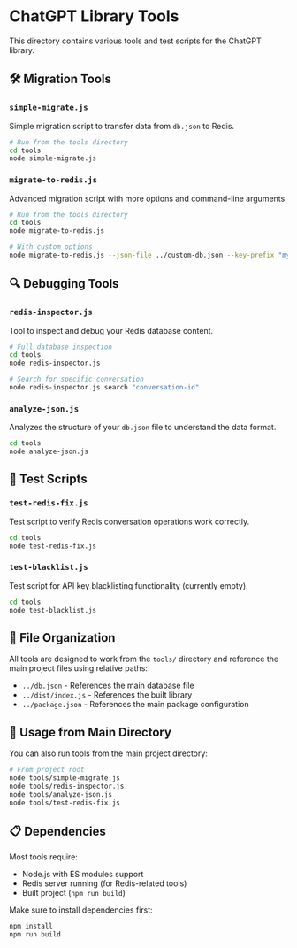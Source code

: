 # ChatGPT Library Tools

This directory contains various tools and test scripts for the ChatGPT library.

## 🛠️ Migration Tools

### `simple-migrate.js`
Simple migration script to transfer data from `db.json` to Redis.

```bash
# Run from the tools directory
cd tools
node simple-migrate.js
```

### `migrate-to-redis.js`
Advanced migration script with more options and command-line arguments.

```bash
# Run from the tools directory
cd tools
node migrate-to-redis.js

# With custom options
node migrate-to-redis.js --json-file ../custom-db.json --key-prefix "mybot:"
```

## 🔍 Debugging Tools

### `redis-inspector.js`
Tool to inspect and debug your Redis database content.

```bash
# Full database inspection
cd tools
node redis-inspector.js

# Search for specific conversation
node redis-inspector.js search "conversation-id"
```

### `analyze-json.js`
Analyzes the structure of your `db.json` file to understand the data format.

```bash
cd tools
node analyze-json.js
```

## 🧪 Test Scripts

### `test-redis-fix.js`
Test script to verify Redis conversation operations work correctly.

```bash
cd tools
node test-redis-fix.js
```

### `test-blacklist.js`
Test script for API key blacklisting functionality (currently empty).

```bash
cd tools
node test-blacklist.js
```

## 📁 File Organization

All tools are designed to work from the `tools/` directory and reference the main project files using relative paths:

- `../db.json` - References the main database file
- `../dist/index.js` - References the built library
- `../package.json` - References the main package configuration

## 🚀 Usage from Main Directory

You can also run tools from the main project directory:

```bash
# From project root
node tools/simple-migrate.js
node tools/redis-inspector.js
node tools/analyze-json.js
node tools/test-redis-fix.js
```

## 📋 Dependencies

Most tools require:
- Node.js with ES modules support
- Redis server running (for Redis-related tools)
- Built project (`npm run build`)

Make sure to install dependencies first:
```bash
npm install
npm run build
```
